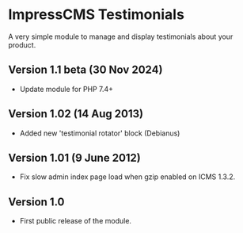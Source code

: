 # ImpressCMS Testimonials
A very simple module to manage and display testimonials about your product.

## Version 1.1 beta (30 Nov 2024)
- Update module for PHP 7.4+
## Version 1.02 (14 Aug 2013)
- Added new 'testimonial rotator' block (Debianus)
## Version 1.01 (9 June 2012)
- Fix slow admin index page load when gzip enabled on ICMS 1.3.2.
## Version 1.0
- First public release of the module.
